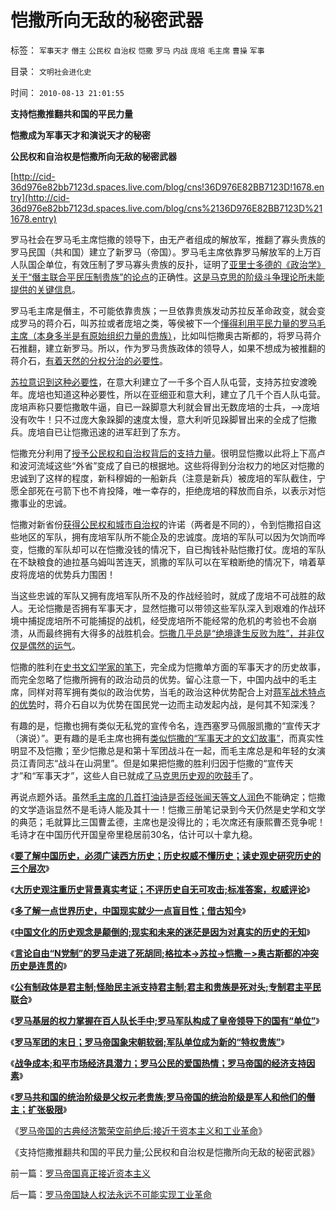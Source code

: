 # 恺撒所向无敌的秘密武器

标签： `军事天才` `僭主` `公民权` `自治权` `恺撒` `罗马` `内战` `庞培` `毛主席` `曹操` `军事` 

目录： `文明社会进化史`

时间： `2010-08-13 21:01:55`

**支持恺撒推翻共和国的平民力量**

**恺撒成为军事天才和演说天才的秘密**

**公民权和自治权是恺撒所向无敌的秘密武器**

[http://cid-36d976e82bb7123d.spaces.live.com/blog/cns!36D976E82BB7123D!1678.entry](http://cid-36d976e82bb7123d.spaces.live.com/blog/cns%2136D976E82BB7123D%211678.entry)

罗马社会在罗马毛主席恺撒的领导下，由无产者组成的解放军，推翻了寡头贵族的罗马民国（共和国）建立了新罗马（帝国）。罗马毛主席依靠罗马解放军的上万百人队国企单位，有效压制了罗马寡头贵族的反扑，证明了[亚里士多德的《政治学》关于“僭主联合平民压制贵族”的论点](../../../2010/6/27/democray原意是平民(demos)疯狂(cracy)，区别在人权.md)的正确性。[这是马克思的阶级斗争理论所未能提供的关键信息](../../../2010/8/2/亚里士多德发现了阶级和阶级投机，马克思发明阶级斗争.md)。

罗马毛主席是僭主，不可能依靠贵族；一旦依靠贵族发动苏拉反革命政变，就会变成罗马的蒋介石，叫苏拉或者庞培之类，等侯被下一个[懂得利用平民力量的罗马毛主席（本身多半是有原始组织力量的贵族）](../../../2010/7/6/亚里士多德的《政治学》预言了两千年中央集权毁灭性.md)，比如叫恺撒奥古斯都的，将罗马蒋介石推翻，建立新罗马。所以，作为罗马贵族政体的领导人，如果不想成为被推翻的蒋介石，[有着天然的分权分治的必要性](../../../2010/5/14/用民主要求政府也要用民主约束自已.md)。

[苏拉意识到这种必要性](../../../2009/8/5/罗马独裁官科尔涅尼乌斯.苏拉和他的近卫军.md)，在意大利建立了一千多个百人队屯营，支持苏拉安渡晚年。庞培也知道这种必要性，所以在亚细亚和意大利，建立了几千个百人队屯营。庞培声称只要恺撒敢牛逼，自已一跺脚意大利就会冒出无数庞培的士兵，——>庞培没有吹牛！只不过庞大象跺脚的速度太慢，意大利听见跺脚冒出来的全成了恺撒兵。庞培自已让恺撒迅速的进军赶到了东方。

恺撒充分利用了[授予公民权和自治权背后的支持力量](../../../2009/2/24/得民心者得天下之“人权，公民权和人道主义”.md)。很明显恺撒以此将上下高卢和波河流域这些“外省”变成了自已的根据地。这些将得到分治权力的地区对恺撒的忠诚到了这样的程度，新科穆姆的一船新兵（注意是新兵）被庞培的军队截住，宁愿全部死在弓箭下也不肯投降，唯一幸存的，拒绝庞培的释放而自杀，以表示对恺撒事业的忠诚。

恺撒对新省份[获得公民权和城市自治权](../../../2008/7/5/户籍制度是社区自治权的要素替代.md)的许诺（两者是不同的），令到恺撒招自这些地区的军队，拥有庞培军队所不能企及的忠诚度。庞培的军队可以因为欠饷而哗变，恺撒的军队却可以在恺撒没钱的情况下，自已掏钱补贴恺撒打仗。庞培的军队在不缺粮食的迪拉基乌姆叫苦连天，凯撒的军队可以在军粮断绝的情况下，啃着草皮将庞培的优势兵力围困！

当这些忠诚的军队又拥有庞培军队所不及的作战经验时，就成了庞培不可战胜的敌人。无论恺撒是否拥有军事天才，显然恺撒可以带领这些军队深入到艰难的作战环境中捕捉庞培所不可能捕捉的战机，经受庞培所不能经常的危机的考验也不会崩溃，从而最终拥有大得多的战胜机会。[恺撒几乎总是“绝境逢生反败为胜”，并非仅仅是偶然的运气](../../../2010/3/16/历史趋势是不存在偶然性.md)。

恺撒的胜利在[史书文幻学家的笔下](../../../2010/2/9/中外历史权威只是你我一样的普通人.md)，完全成为恺撒单方面的军事天才的历史故事，而完全忽略了恺撒所拥有的政治动员的优势。留心注意一下，中国内战中的毛主席，同样对蒋军拥有类似的政治优势，当毛的政治这种优势配合上对[蒋军战术特点的优势](../../../2009/12/4/国民党“军”一直没有成型.md)时，蒋介石自以为优势在国民党一边而主动发起内战，是何其不知深浅？

有趣的是，恺撒也拥有类似无私党的宣传令名，连西塞罗马佩服凯撒的“宣传天才（演说）”。更有趣的是毛主席也拥有[类似恺撒的“军事天才的文幻故事”](http://hi.baidu.com/darthchn/blog/item/1258a6310e58f390a9018e8c.html)，而真实性明显不及恺撒；至少恺撒总是和第十军团战斗在一起，而毛主席总是和年轻的女演员江青同志“战斗在山洞里”。但是如果把恺撒的胜利归因于恺撒的“宣传天才”和“军事天才”，这些人自已就成[了马克思历史观的吹鼓手](../../../2010/4/19/“秘闻秘籍决定论”唯心历史和现实观体现的“国民文化.md)了。

再说点题外话。虽然[毛主席的几首打油诗是否经张闻天等文人润色](../../../2009/6/27/毛泽东思想是党的集体结晶品牌非个人天才.md)不能确定；恺撒的文学造诣显然不是毛诗人能及其十一！恺撒三册笔记录到今天仍然是史学和文学的典范；毛就算比三国曹孟德，主席也是没得比的；毛次席还有康熙曹丕竞争呢！毛诗才在中国历代开国皇帝里稳居前30名，估计可以十拿九稳。

《[**要了解中国历史，必须广读西方历史；历史权威不懂历史；读史观史研究历史的三个层次**](../../../2010/8/11/要了解中国历史，必须广读世界历史.md)》

《[**大历史观注重历史背景真实考证；不评历史自无可攻击;标准答案，权威评论**](../../../2010/8/11/历史“评论”无所谓真实.md)》

《[**多了解一点世界历史，中国现实就少一点盲目性；借古知今**](../../../2010/8/11/多了解一点世界历史，中国现实就少一点盲目性.md)》

《[**中国文化的历史观念是颠倒的;现实和未来的迷茫是因为对真实的历史的无知**](../../../2010/8/11/对现实和未来的迷茫是因为对真实的历史的无知.md)》

《[**言论自由“N党制”的罗马走进了死胡同;格拉本->苏拉->恺撒－>奥古斯都的冲突历史是连贯的**](../../../2010/8/12/“N党制”的罗马走进了死胡同.md)》

《[**公有制政体是君主制;怪胎民主派支持君主制;君主和贵族是死对头;专制君主平民联合**](../../../2010/8/12/公有制的合理稳定的政体是君主制;君主和贵族是死对头.md)》

《[**罗马基层的权力掌握在百人队长手中;罗马军队构成了皇帝领导下的国有“单位”**](../../../2010/8/12/罗马帝国百人队长的百人队.md)》

《[**罗马军团的末日；罗马帝国象宋朝软弱;军队单位成为新的“特权贵族”**](../../../2010/8/13/罗马军团的末日；罗马帝国象宋朝一样软弱.md)》

《[**战争成本;和平市场经济具潜力；罗马公民的爱国热情；罗马帝国的经济支持因素**](../../../2010/8/13/罗马公民为既得利益更爱和平更爱国.md)》

《[**罗马共和国的统治阶级是父权元老贵族;罗马帝国的统治阶级是军人和他们的僭主；扩张极限**](../../../2010/8/13/罗马共和国和罗马帝国的统治阶级.md)》

《[罗马帝国的古典经济繁荣空前绝后;接近于资本主义和工业革命](../../../2010/8/13/罗马帝国真正接近资本主义.md)》

《支持恺撒推翻共和国的平民力量;公民权和自治权是恺撒所向无敌的秘密武器》



前一篇：[罗马帝国真正接近资本主义](../../../2010/8/13/罗马帝国真正接近资本主义.md)

后一篇：[罗马帝国缺人权法永远不可能实现工业革命](../../../2010/8/13/罗马帝国缺人权法永远不可能实现工业革命.md)